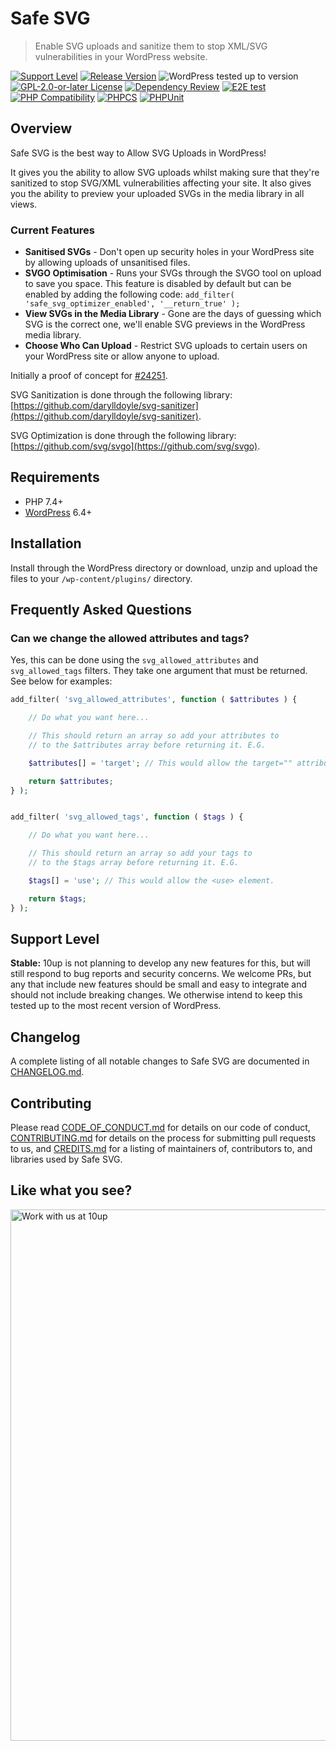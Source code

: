 # Safe SVG

> Enable SVG uploads and sanitize them to stop XML/SVG vulnerabilities in your WordPress website.

[![Support Level](https://img.shields.io/badge/support-stable-blue.svg)](#support-level)
[![Release Version](https://img.shields.io/github/release/10up/safe-svg.svg)](https://github.com/10up/safe-svg/releases/latest)
![WordPress tested up to version](https://img.shields.io/wordpress/plugin/tested/safe-svg?label=WordPress)
[![GPL-2.0-or-later License](https://img.shields.io/github/license/10up/safe-svg.svg)](https://github.com/10up/safe-svg/blob/develop/LICENSE.md)
[![Dependency Review](https://github.com/10up/safe-svg/actions/workflows/dependency-review.yml/badge.svg)](https://github.com/10up/safe-svg/actions/workflows/dependency-review.yml)
[![E2E test](https://github.com/10up/safe-svg/actions/workflows/cypress.yml/badge.svg)](https://github.com/10up/safe-svg/actions/workflows/cypress.yml)
[![PHP Compatibility](https://github.com/10up/safe-svg/actions/workflows/php-compatibility.yml/badge.svg)](https://github.com/10up/safe-svg/actions/workflows/php-compatibility.yml)
[![PHPCS](https://github.com/10up/safe-svg/actions/workflows/phpcs.yml/badge.svg)](https://github.com/10up/safe-svg/actions/workflows/phpcs.yml)
[![PHPUnit](https://github.com/10up/safe-svg/actions/workflows/phpunit.yml/badge.svg)](https://github.com/10up/safe-svg/actions/workflows/phpunit.yml)

## Overview

Safe SVG is the best way to Allow SVG Uploads in WordPress!

It gives you the ability to allow SVG uploads whilst making sure that they're sanitized to stop SVG/XML vulnerabilities affecting your site.  It also gives you the ability to preview your uploaded SVGs in the media library in all views.

### Current Features

* **Sanitised SVGs** - Don't open up security holes in your WordPress site by allowing uploads of unsanitised files.
* **SVGO Optimisation** - Runs your SVGs through the SVGO tool on upload to save you space. This feature is disabled by default but can be enabled by adding the following code: `add_filter( 'safe_svg_optimizer_enabled', '__return_true' );`
* **View SVGs in the Media Library** - Gone are the days of guessing which SVG is the correct one, we'll enable SVG previews in the WordPress media library.
* **Choose Who Can Upload** - Restrict SVG uploads to certain users on your WordPress site or allow anyone to upload.

Initially a proof of concept for [#24251](https://core.trac.wordpress.org/ticket/24251).

SVG Sanitization is done through the following library: [https://github.com/darylldoyle/svg-sanitizer](https://github.com/darylldoyle/svg-sanitizer).

SVG Optimization is done through the following library: [https://github.com/svg/svgo](https://github.com/svg/svgo).

## Requirements

* PHP 7.4+
* [WordPress](http://wordpress.org/) 6.4+

## Installation

Install through the WordPress directory or download, unzip and upload the files to your `/wp-content/plugins/` directory.

## Frequently Asked Questions

### Can we change the allowed attributes and tags?

Yes, this can be done using the `svg_allowed_attributes` and `svg_allowed_tags` filters.
They take one argument that must be returned. See below for examples:

```php
add_filter( 'svg_allowed_attributes', function ( $attributes ) {

    // Do what you want here...

    // This should return an array so add your attributes to
    // to the $attributes array before returning it. E.G.

    $attributes[] = 'target'; // This would allow the target="" attribute.

    return $attributes;
} );


add_filter( 'svg_allowed_tags', function ( $tags ) {

    // Do what you want here...

    // This should return an array so add your tags to
    // to the $tags array before returning it. E.G.

    $tags[] = 'use'; // This would allow the <use> element.

    return $tags;
} );
```

## Support Level

**Stable:** 10up is not planning to develop any new features for this, but will still respond to bug reports and security concerns. We welcome PRs, but any that include new features should be small and easy to integrate and should not include breaking changes. We otherwise intend to keep this tested up to the most recent version of WordPress.

## Changelog

A complete listing of all notable changes to Safe SVG are documented in [CHANGELOG.md](CHANGELOG.md).

## Contributing

Please read [CODE_OF_CONDUCT.md](CODE_OF_CONDUCT.md) for details on our code of conduct,
[CONTRIBUTING.md](CONTRIBUTING.md) for details on the process for submitting pull requests to us,
and [CREDITS.md](CREDITS.md) for a listing of maintainers of, contributors to, and libraries used by Safe SVG.

## Like what you see?

<a href="http://10up.com/contact/"><img src="https://10up.com/uploads/2016/10/10up-Github-Banner.png" width="850" alt="Work with us at 10up"></a>
